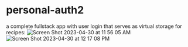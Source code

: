 # personal-auth2
a complete fullstack app with user login that serves as virtual storage for recipes: 
![Screen Shot 2023-04-30 at 11 56 05 AM](https://user-images.githubusercontent.com/126643073/235364089-8f538e72-0f9f-4cad-9fce-386dd2d12dfa.png)
![Screen Shot 2023-04-30 at 12 17 08 PM](https://user-images.githubusercontent.com/126643073/235364091-4d97605c-fb6f-4de6-9cdb-24df67ab527e.png)
